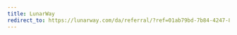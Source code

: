 ```yaml
---
title: LunarWay
redirect_to: https://lunarway.com/da/referral/?ref=01ab79bd-7b84-4247-8780-8231dd8ce4a3
---
```

